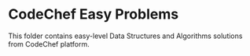 # CodeChef Easy Problems

This folder contains easy-level Data Structures and Algorithms solutions from CodeChef platform.